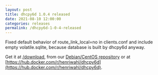```yaml
---
layout: post
title: dhcpy6d 1.0.4 released
date: 2021-08-10 12:00:00
categories: releases
permalink: /dhcpy6d-1-0-4-released
---
```


Fixed default behavior of route_link_local=no in clients.conf and include empty volatile.sqlite, because database is built by dhcpy6d anyway.


Get it at [/download](/download), from our [Debian/CentOS repository](/debian-and-redhat-centos-stable-repositories-available/) or at [https://hub.docker.com/r/henriwahl/dhcpy6d](https://hub.docker.com/r/henriwahl/dhcpy6d).


